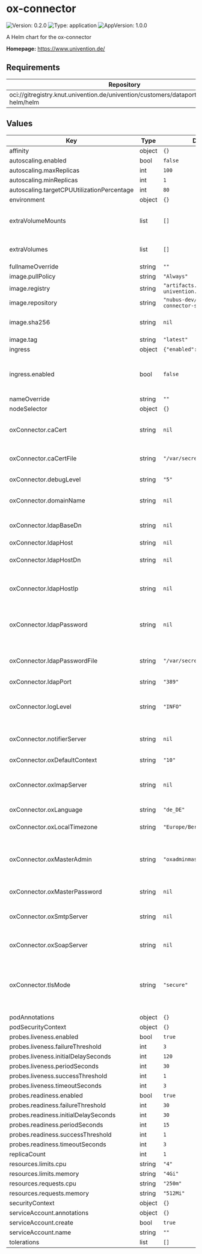 # ox-connector

![Version: 0.2.0](https://img.shields.io/badge/Version-0.2.0-informational?style=flat-square) ![Type: application](https://img.shields.io/badge/Type-application-informational?style=flat-square) ![AppVersion: 1.0.0](https://img.shields.io/badge/AppVersion-1.0.0-informational?style=flat-square)

A Helm chart for the ox-connector

**Homepage:** <https://www.univention.de/>

## Requirements

| Repository | Name | Version |
|------------|------|---------|
| oci://gitregistry.knut.univention.de/univention/customers/dataport/upx/common-helm/helm | common | ^0.1.0 |

## Values

| Key | Type | Default | Description |
|-----|------|---------|-------------|
| affinity | object | `{}` |  |
| autoscaling.enabled | bool | `false` |  |
| autoscaling.maxReplicas | int | `100` |  |
| autoscaling.minReplicas | int | `1` |  |
| autoscaling.targetCPUUtilizationPercentage | int | `80` |  |
| environment | object | `{}` |  |
| extraVolumeMounts | list | `[]` | Optionally specify an extra list of additional volumeMounts. |
| extraVolumes | list | `[]` | Optionally specify an extra list of additional volumes. |
| fullnameOverride | string | `""` |  |
| image.pullPolicy | string | `"Always"` |  |
| image.registry | string | `"artifacts.software-univention.de"` |  |
| image.repository | string | `"nubus-dev/images/ox-connector-standalone"` |  |
| image.sha256 | string | `nil` | Define image sha256 as an alternative to `tag` |
| image.tag | string | `"latest"` |  |
| ingress | object | `{"enabled":false}` | Kubernetes ingress |
| ingress.enabled | bool | `false` | Set this to `true` in order to enable the installation on Ingress related objects. |
| nameOverride | string | `""` |  |
| nodeSelector | object | `{}` |  |
| oxConnector.caCert | string | `nil` | CA root certificate. Optional; will be written to "caCertFile" if set. |
| oxConnector.caCertFile | string | `"/var/secrets/ca_cert"` | Where to search for the CA Certificate file. |
| oxConnector.debugLevel | string | `"5"` | Listener Debug Level |
| oxConnector.domainName | string | `nil` | OX-Mail-Domain to generate OX-email-addresses |
| oxConnector.ldapBaseDn | string | `nil` | LDAP Base Distinguished Name |
| oxConnector.ldapHost | string | `nil` | LDAP Hostname |
| oxConnector.ldapHostDn | string | `nil` | LDAP Host Distinguished Name |
| oxConnector.ldapHostIp | string | `nil` | Will add a mapping from "ldapHost" to "ldapHostIp" into "/etc/hosts" if set |
| oxConnector.ldapPassword | string | `nil` | LDAP password for `cn=admin`. Will be written to "ldapPasswordFile" if set. |
| oxConnector.ldapPasswordFile | string | `"/var/secrets/ldap_secret"` | The path to the "ldapPasswordFile" docker secret or a plain file |
| oxConnector.ldapPort | string | `"389"` | LDAP Server Port |
| oxConnector.logLevel | string | `"INFO"` | OX Connector log level Chose from "DEBUG", "INFO", "WARNING" and "ERROR". |
| oxConnector.notifierServer | string | `nil` | Defaults to "ldapHost" if not set. |
| oxConnector.oxDefaultContext | string | `"10"` | Default context for users (has to exist) |
| oxConnector.oxImapServer | string | `nil` | Default IMAP server for new users (if not set explicitely there) |
| oxConnector.oxLanguage | string | `"de_DE"` | Default language for new users |
| oxConnector.oxLocalTimezone | string | `"Europe/Berlin"` | Default timezone for new users |
| oxConnector.oxMasterAdmin | string | `"oxadminmaster"` | OX Admin username (the OX Admin can create, modify, delete contexts; has to exist) |
| oxConnector.oxMasterPassword | string | `nil` | OX Admin password |
| oxConnector.oxSmtpServer | string | `nil` | Default SMTP server for new users (if not set explicitely there) |
| oxConnector.oxSoapServer | string | `nil` | The server where Open-Xchange is installed |
| oxConnector.tlsMode | string | `"secure"` | Whether to start encryption and validate certificates. Chose from "off", "unvalidated" and "secure". |
| podAnnotations | object | `{}` |  |
| podSecurityContext | object | `{}` |  |
| probes.liveness.enabled | bool | `true` |  |
| probes.liveness.failureThreshold | int | `3` |  |
| probes.liveness.initialDelaySeconds | int | `120` |  |
| probes.liveness.periodSeconds | int | `30` |  |
| probes.liveness.successThreshold | int | `1` |  |
| probes.liveness.timeoutSeconds | int | `3` |  |
| probes.readiness.enabled | bool | `true` |  |
| probes.readiness.failureThreshold | int | `30` |  |
| probes.readiness.initialDelaySeconds | int | `30` |  |
| probes.readiness.periodSeconds | int | `15` |  |
| probes.readiness.successThreshold | int | `1` |  |
| probes.readiness.timeoutSeconds | int | `3` |  |
| replicaCount | int | `1` |  |
| resources.limits.cpu | string | `"4"` |  |
| resources.limits.memory | string | `"4Gi"` |  |
| resources.requests.cpu | string | `"250m"` |  |
| resources.requests.memory | string | `"512Mi"` |  |
| securityContext | object | `{}` |  |
| serviceAccount.annotations | object | `{}` |  |
| serviceAccount.create | bool | `true` |  |
| serviceAccount.name | string | `""` |  |
| tolerations | list | `[]` |  |
